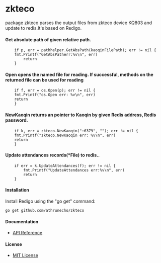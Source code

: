 # zkteco

package zkteco parses the output files from zkteco device KQ803 and update to redis.It's based on Redigo.

#### Get absolute path of given relative path.

        if p, err = pathhelper.GetAbsPath(kaoqinFilePath); err != nil {
		fmt.Printf("GetAbsPatherr:%v\n", err)
            return
        }

#### Open opens the named file for reading. If successful, methods on the returned file can be used for reading

        if f, err = os.Open(p); err != nil {
		fmt.Printf("os.Open err: %v\n", err)
	    return
        } 

#### NewKaoqin returns an pointer to Kaoqin by given Redis address, Redis password. 

        if k, err = zkteco.NewKaoqin(":6379", ""); err != nil {
		fmt.Printf("zkteco.NewKaoqin err: %v\n", err)
	    return
        }


#### Update attendances records(*File) to redis..

        if err = k.UpdateAttendances(f); err != nil {
          	fmt.Printf("UpdateAttendances err:%v\n", err)
            return
        }

#### Installation

Install Redigo using the "go get" command:

    go get github.com/athrunecho/zkteco

#### Documentation
* [API Reference](http://godoc.org/github.com/athrunecho/zkteco)

#### License
* [MIT License](./LICENSE) 
